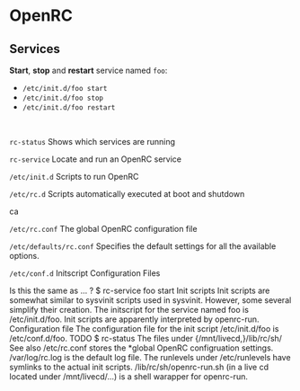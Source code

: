 # OpenRC
## Services
**Start**, **stop** and **restart** service named `foo`:
- `/etc/init.d/foo start`
- `/etc/init.d/foo stop`
- `/etc/init.d/foo restart`

<br>

`rc-status`
Shows which services are running

`rc-service`
Locate and run an OpenRC service



`/etc/init.d`
Scripts to run OpenRC

`/etc/rc.d`
Scripts automatically executed at boot and shutdown

ca


`/etc/rc.conf`
The global OpenRC configuration file

`/etc/defaults/rc.conf`
Specifies the default settings for all the available options.


`/etc/conf.d`
Initscript Configuration Files




Is this the same as … ?
$ rc-service foo start
Init scripts
Init scripts are somewhat similar to sysvinit scripts used in sysvinit. However, some several simplify their creation.
The initscript for the service named foo is /etc/init.d/foo.
Init scripts are apparently interpreted by openrc-run.
Configuration file
The configuration file for the init script /etc/init.d/foo is /etc/conf.d/foo.
TODO
$ rc-status
The files under {/mnt/livecd,}/lib/rc/sh/
See also
/etc/rc.conf stores the *global OpenRC configruation settings.
/var/log/rc.log is the default log file.
The runlevels under /etc/runlevels have symlinks to the actual init scripts.
/lib/rc/sh/openrc-run.sh (in a live cd located under /mnt/livecd/…) is a shell warapper for openrc-run.